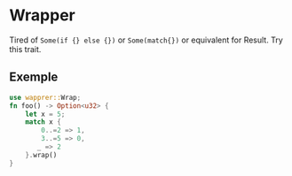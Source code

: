 Wrapper
==

Tired of `Some(if {} else {})` or `Some(match{})` or equivalent for Result. Try this trait.

## Exemple
```rust
use wapprer::Wrap;
fn foo() -> Option<u32> {
    let x = 5;
    match x {
        0..=2 => 1,
        3..=5 => 0,
       _ => 2
    }.wrap()
}
```